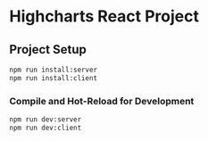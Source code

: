 # Highcharts React Project

## Project Setup

```sh
npm run install:server
npm run install:client
```


### Compile and Hot-Reload for Development

```sh
npm run dev:server
npm run dev:client
```
